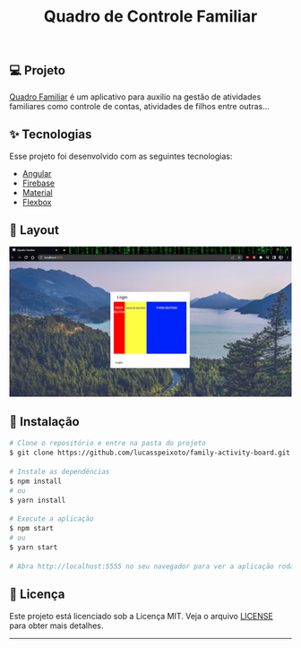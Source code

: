 <h1 align="center">
   Quadro de Controle Familiar
</h1>

<br>

## 💻 Projeto

[Quadro Familiar](https://fitness-tracker-6fb47.web.app/) é um aplicativo para auxilio
na gestão de atividades familiares como controle de contas, atividades de filhos entre outras...

## ✨ Tecnologias

Esse projeto foi desenvolvido com as seguintes tecnologias:

- [Angular](https://angular.io/startg)
- [Firebase](https://firebase.google.com/)
- [Material](https://material.angular.io/)
- [Flexbox](https://css-tricks.com/snippets/css/a-guide-to-flexbox/)

## 🔖 Layout

![interface](src/assets/images/layout.png 'Layout')


## 🚀 Instalação

```bash
# Clone o repositório e entre na pasta do projeto
$ git clone https://github.com/lucasspeixoto/family-activity-board.git && cd family-activity-board

# Instale as dependências
$ npm install
# ou
$ yarn install

# Execute a aplicação
$ npm start
# ou
$ yarn start

# Abra http://localhost:5555 no seu navegador para ver a aplicação rodando!
```

## 📝 Licença

Este projeto está licenciado sob a Licença MIT. Veja o arquivo [LICENSE](LICENSE) para obter mais detalhes.

---
